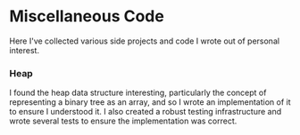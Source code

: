 # Miscellaneous Code

Here I've collected various side projects and code I wrote out of personal interest.

### Heap

I found the heap data structure interesting, particularly the concept of representing a binary tree as an array, and so I wrote an implementation of it to ensure I understood it. I also created a robust testing infrastructure and wrote several tests to ensure the implementation was correct.
